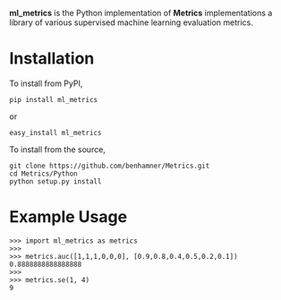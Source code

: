 **ml_metrics** is the Python implementation of **Metrics** implementations a library of various supervised machine learning evaluation metrics.

Installation
============

To install from PyPI,

```
pip install ml_metrics
```
or 
```
easy_install ml_metrics
```

To install from the source,
```
git clone https://github.com/benhamner/Metrics.git
cd Metrics/Python
python setup.py install
```

Example Usage
=============

```
>>> import ml_metrics as metrics
>>>
>>> metrics.auc([1,1,1,0,0,0], [0.9,0.8,0.4,0.5,0.2,0.1])
0.8888888888888888
>>>
>>> metrics.se(1, 4)
9
```
```
